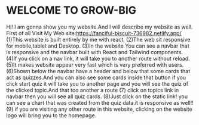  # **WELCOME TO GROW-BIG**

Hi! I am gonna show you my website.And I will describe my website as well.
First of all Visit My Web site:https://fanciful-biscuit-736982.netlify.app/
(1)This website is built entirely by me with react.
(2)The web sit responsive for mobile,tablet and Desktop.
(3)In the website You can see a navbar that is responsive and the navbar built with React and Tailwind components.
(4)If you click on a nav link, it will take you to another route without reload.
(5)It makes website appear very fast which is very preferred  with users.
(6)Shown below the navbar have a header and below that some cards that act as quizzes.And you can also see some cards inside that button if you click start quiz it will take you to another page and you will see the quiz of the clicked topic.And that too another a route
(7) click on topics link in navbar then you will see all quiz cards.
(8)Just click on the static link! you can see a chart that was created from the quiz data.it is responsive as well!!
(9) if you are visiting any other route in this website, clicking on the website logo will bring you to the homepage.

